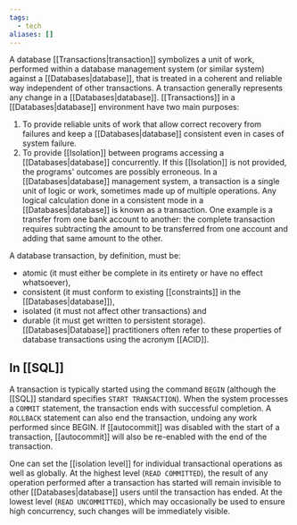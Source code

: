 ```yaml
---
tags:
  - tech
aliases: []
---
```

A database [[Transactions|transaction]] symbolizes a unit of work, performed within a database management system (or similar system) against a [[Databases|database]], that is treated in a coherent and reliable way independent of other transactions.
A transaction generally represents any change in a [[Databases|database]].
[[Transactions]] in a [[Databases|database]] environment have two main purposes:
1. To provide reliable units of work that allow correct recovery from failures and keep a [[Databases|database]] consistent even in cases of system failure.
2. To provide [[Isolation]] between programs accessing a [[Databases|database]] concurrently. If this [[Isolation]] is not provided, the programs' outcomes are possibly erroneous.
In a [[Databases|database]] management system, a transaction is a single unit of logic or work, sometimes made up of multiple operations. 
Any logical calculation done in a consistent mode in a [[Databases|database]] is known as a transaction. 
One example is a transfer from one bank account to another: the complete transaction requires subtracting the amount to be transferred from one account and adding that same amount to the other.

A database transaction, by definition, must be:
- atomic (it must either be complete in its entirety or have no effect whatsoever), 
- consistent (it must conform to existing [[constraints]] in the [[Databases|database]]), 
- isolated (it must not affect other transactions) and 
- durable (it must get written to persistent storage). 
[[Databases|Database]] practitioners often refer to these properties of database transactions using the acronym [[ACID]].

## In [[SQL]]
A transaction is typically started using the command `BEGIN` (although the [[SQL]] standard specifies `START TRANSACTION`). 
When the system processes a `COMMIT` statement, the transaction ends with successful completion.
A `ROLLBACK` statement can also end the transaction, undoing any work performed since BEGIN. 
If [[autocommit]] was disabled with the start of a transaction, [[autocommit]] will also be re-enabled with the end of the transaction.

One can set the [[isolation level]] for individual transactional operations as well as globally.
At the highest level (`READ COMMITTED`), the result of any operation performed after a transaction has started will remain invisible to other [[Databases|database]] users until the transaction has ended. 
At the lowest level (`READ UNCOMMITTED`), which may occasionally be used to ensure high concurrency, such changes will be immediately visible.